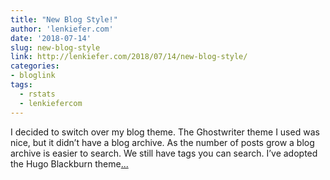```yaml
---
title: "New Blog Style!"
author: 'lenkiefer.com'
date: '2018-07-14'
slug: new-blog-style
link: http://lenkiefer.com/2018/07/14/new-blog-style/
categories:
- bloglink
tags:
  - rstats
  - lenkiefercom
---
```


I decided to switch over my blog theme. The Ghostwriter theme I used was nice, but it didn’t have a blog archive. As the number of posts grow a blog archive is easier to search. We still have tags you can search. I’ve adopted the Hugo Blackburn theme[... <i class="fas fa-external-link-alt"></i>](http://lenkiefer.com/2018/07/14/new-blog-style/)

